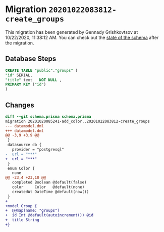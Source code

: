 # Migration `20201022083812-create_groups`

This migration has been generated by Gennady Grishkovtsov at 10/22/2020, 11:38:12 AM.
You can check out the [state of the schema](./schema.prisma) after the migration.

## Database Steps

```sql
CREATE TABLE "public"."groups" (
"id" SERIAL,
"title" text   NOT NULL ,
PRIMARY KEY ("id")
)
```

## Changes

```diff
diff --git schema.prisma schema.prisma
migration 20201020085241-add_color..20201022083812-create_groups
--- datamodel.dml
+++ datamodel.dml
@@ -3,9 +3,9 @@
 }
 datasource db {
   provider = "postgresql"
-  url = "***"
+  url = "***"
 }
 enum Color {
   none
@@ -23,4 +23,10 @@
   completed Boolean @default(false)
   color     Color   @default(none)
   createdAt DateTime @default(now())
 }
+
+model Group {
+  @@map(name: "groups")
+  id Int @default(autoincrement()) @id
+  title String
+}
```


